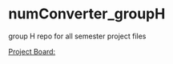 # numConverter_groupH
group H repo for all semester project files 

[Project Board:](https://github.com/XYIAN/numConverter_groupH/projects/1)
